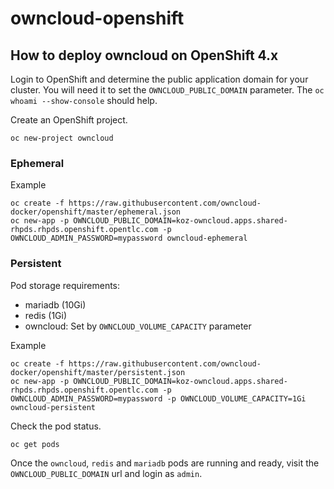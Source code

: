 # owncloud-openshift
## How to deploy owncloud on OpenShift 4.x

Login to OpenShift and determine the public application domain for your cluster. You will need it to set the `OWNCLOUD_PUBLIC_DOMAIN` parameter.
The `oc whoami --show-console` should help.

Create an OpenShift project.
```
oc new-project owncloud
```

### Ephemeral 
Example
```
oc create -f https://raw.githubusercontent.com/owncloud-docker/openshift/master/ephemeral.json
oc new-app -p OWNCLOUD_PUBLIC_DOMAIN=koz-owncloud.apps.shared-rhpds.rhpds.openshift.opentlc.com -p OWNCLOUD_ADMIN_PASSWORD=mypassword owncloud-ephemeral
```

### Persistent

Pod storage requirements: 
- mariadb (10Gi)
- redis (1Gi)
- owncloud: Set by `OWNCLOUD_VOLUME_CAPACITY` parameter  

Example

```
oc create -f https://raw.githubusercontent.com/owncloud-docker/openshift/master/persistent.json
oc new-app -p OWNCLOUD_PUBLIC_DOMAIN=koz-owncloud.apps.shared-rhpds.rhpds.openshift.opentlc.com -p OWNCLOUD_ADMIN_PASSWORD=mypassword -p OWNCLOUD_VOLUME_CAPACITY=1Gi owncloud-persistent
```

Check the pod status.
```
oc get pods
```

Once the `owncloud`, `redis` and `mariadb` pods are running and ready, visit the `OWNCLOUD_PUBLIC_DOMAIN` url and login as `admin`.

